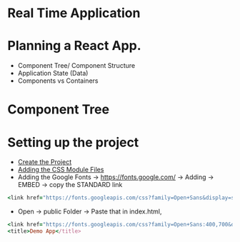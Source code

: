 # Real Time Application

# Planning a React App.

- Component Tree/ Component Structure
- Application State (Data)
- Components vs Containers

# Component Tree


# Setting up the project

- [Create the Project](CHAPTER-3.md#32-create-react-app) 
- [Adding the CSS Module Files](CHAPTER-5.md#517-working-with-css-modules) 
- Adding the Google Fonts -> https://fonts.google.com/ -> Adding -> EMBED -> copy the STANDARD link
```ruby
<link href="https://fonts.googleapis.com/css?family=Open+Sans&display=swap" rel="stylesheet">
```
- Open -> public Folder -> Paste that in index.html,

```ruby
<link href="https://fonts.googleapis.com/css?family=Open+Sans:400,700&display=swap" rel="stylesheet">
<title>Demo App</title>


